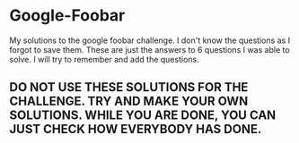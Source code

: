 # Google-Foobar
My solutions to the google foobar challenge. I don't know the questions as I forgot to save them. These are just the answers to 6 questions I was able to solve. I will try to remember and add the questions.

## DO NOT USE THESE SOLUTIONS FOR THE CHALLENGE. TRY AND MAKE YOUR OWN SOLUTIONS. WHILE YOU ARE DONE, YOU CAN JUST CHECK HOW EVERYBODY HAS DONE.
